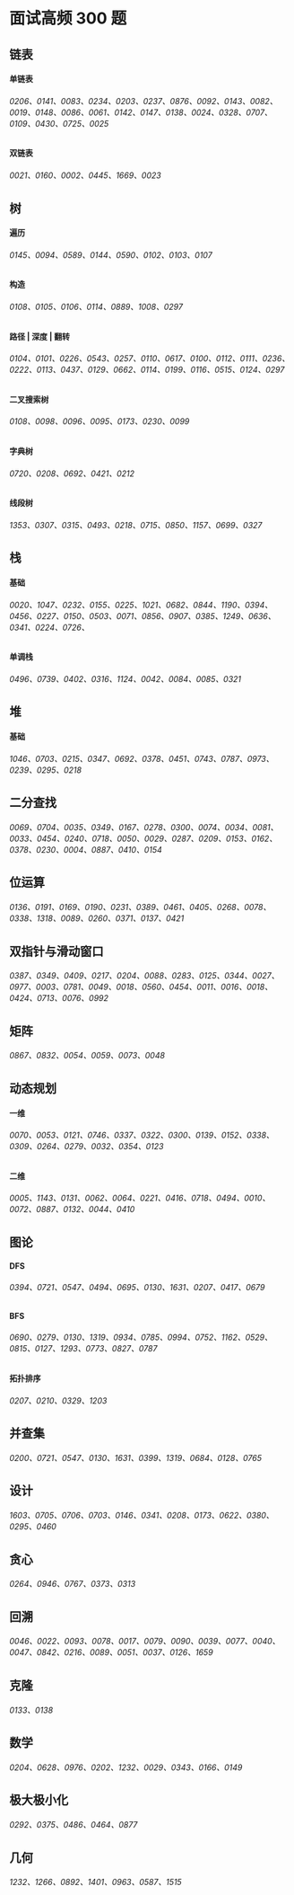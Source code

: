 # 面试高频 300 题

## 链表

#### 单链表

###### 0206、0141、0083、0234、0203、0237、0876、0092、0143、0082、0019、0148、0086、0061、0142、0147、0138、0024、0328、0707、0109、0430、0725、0025

#### 双链表

###### 0021、0160、0002、0445、1669、0023

## 树

#### 遍历

###### 0145、0094、0589、0144、0590、0102、0103、0107

#### 构造

###### 0108、0105、0106、0114、0889、1008、0297

#### 路径 | 深度 | 翻转

###### 0104、0101、0226、0543、0257、0110、0617、0100、0112、0111、0236、0222、0113、0437、0129、0662、0114、0199、0116、0515、0124、0297

#### 二叉搜索树

###### 0108、0098、0096、0095、0173、0230、0099

#### 字典树

###### 0720、0208、0692、0421、0212

#### 线段树

###### 1353、0307、0315、0493、0218、0715、0850、1157、0699、0327

## 栈

#### 基础

###### 0020、1047、0232、0155、0225、1021、0682、0844、1190、0394、0456、0227、0150、0503、0071、0856、0907、0385、1249、0636、0341、0224、0726、

#### 单调栈

###### 0496、0739、0402、0316、1124、0042、0084、0085、0321

## 堆

#### 基础

###### 1046、0703、0215、0347、0692、0378、0451、0743、0787、0973、0239、0295、0218

## 二分查找

###### 0069、0704、0035、0349、0167、0278、0300、0074、0034、0081、0033、0454、0240、0718、0050、0029、0287、0209、0153、0162、0378、0230、0004、0887、0410、0154

## 位运算

###### 0136、0191、0169、0190、0231、0389、0461、0405、0268、0078、0338、1318、0089、0260、0371、0137、0421

## 双指针与滑动窗口

###### 0387、0349、0409、0217、0204、0088、0283、0125、0344、0027、0977、0003、0781、0049、0018、0560、0454、0011、0016、0018、0424、0713、0076、0992

## 矩阵

###### 0867、0832、0054、0059、0073、0048

## 动态规划

#### 一维

###### 0070、0053、0121、0746、0337、0322、0300、0139、0152、0338、0309、0264、0279、0032、0354、0123

#### 二维

###### 0005、1143、0131、0062、0064、0221、0416、0718、0494、0010、0072、0887、0132、0044、0410

## 图论

#### DFS

###### 0394、0721、0547、0494、0695、0130、1631、0207、0417、0679

#### BFS

###### 0690、0279、0130、1319、0934、0785、0994、0752、1162、0529、0815、0127、1293、0773、0827、0787

#### 拓扑排序

###### 0207、0210、0329、1203

## 并查集

###### 0200、0721、0547、0130、1631、0399、1319、0684、0128、0765

## 设计

###### 1603、0705、0706、0703、0146、0341、0208、0173、0622、0380、0295、0460

## 贪心

###### 0264、0946、0767、0373、0313

## 回溯

###### 0046、0022、0093、0078、0017、0079、0090、0039、0077、0040、0047、0842、0216、0089、0051、0037、0126、1659

## 克隆

###### 0133、0138

## 数学

###### 0204、0628、0976、0202、1232、0029、0343、0166、0149

## 极大极小化

###### 0292、0375、0486、0464、0877

## 几何

###### 1232、1266、0892、1401、0963、0587、1515
